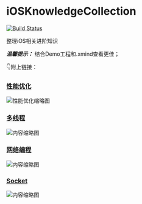 # iOSKnowledgeCollection
[![Build Status](https://travis-ci.org/binzi56/iOSKnowledgeCollection.svg?branch=master)](https://travis-ci.org/binzi56/iOSKnowledgeCollection)

整理iOS相关进阶知识


***温馨提示：***
结合Demo工程和.xmind查看更佳；

👇附上链接：
### [性能优化](https://github.com/binzi56/iOSKnowledgeCollection/tree/master/PerformanceOptimization)
![性能优化缩略图](https://upload-images.jianshu.io/upload_images/1893416-d934270f67abe2b0.png?imageMogr2/auto-orient/strip%7CimageView2/2/w/1240)

### [多线程](https://github.com/binzi56/iOSKnowledgeCollection/tree/master/Multithreading)
![内容缩略图](https://upload-images.jianshu.io/upload_images/1893416-4b4c34b91a8fc3c6.png?imageMogr2/auto-orient/strip%7CimageView2/2/w/1240)

### [网络编程](https://github.com/binzi56/iOSKnowledgeCollection/tree/master/NetworkProgramming)
![内容缩略图](https://upload-images.jianshu.io/upload_images/1893416-60c9e4fb1e56115a.png?imageMogr2/auto-orient/strip%7CimageView2/2/w/1240)

### [Socket](https://github.com/binzi56/iOSKnowledgeCollection/tree/master/SocketProject)
![内容缩略图](https://upload-images.jianshu.io/upload_images/1893416-87e535e94e1cc0c4.png?imageMogr2/auto-orient/strip%7CimageView2/2/w/1240)


